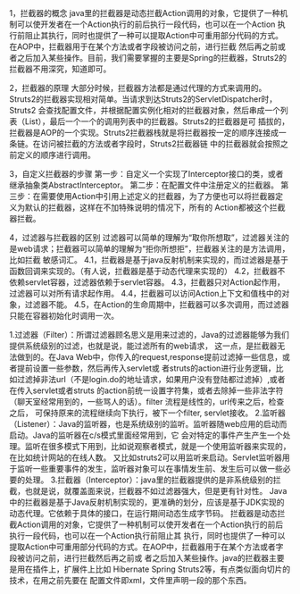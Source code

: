 <!-- ![](../../resources/java/filters.png) -->

1，拦截器的概念
    java里的拦截器是动态拦截Action调用的对象，它提供了一种机制可以使开发者在一个Action执行的前后执行一段代码，也可以在一个Action
执行前阻止其执行，同时也提供了一种可以提取Action中可重用部分代码的方式。在AOP中，拦截器用于在某个方法或者字段被访问之前，进行拦截
然后再之前或者之后加入某些操作。目前，我们需要掌握的主要是Spring的拦截器，Struts2的拦截器不用深究，知道即可。

2，拦截器的原理
    大部分时候，拦截器方法都是通过代理的方式来调用的。Struts2的拦截器实现相对简单。当请求到达Struts2的ServletDispatcher时，Struts2
会查找配置文件，并根据配置实例化相对的拦截器对象，然后串成一个列表（List），最后一个一个的调用列表中的拦截器。Struts2的拦截器是可
插拔的，拦截器是AOP的一个实现。Struts2拦截器栈就是将拦截器按一定的顺序连接成一条链。在访问被拦截的方法或者字段时，Struts2拦截器链
中的拦截器就会按照之前定义的顺序进行调用。

3，自定义拦截器的步骤
    第一步：自定义一个实现了Interceptor接口的类，或者继承抽象类AbstractInterceptor。
    第二步：在配置文件中注册定义的拦截器。
    第三步：在需要使用Action中引用上述定义的拦截器，为了方便也可以将拦截器定义为默认的拦截器，这样在不加特殊说明的情况下，所有的
Action都被这个拦截器拦截。

4，过滤器与拦截器的区别
    过滤器可以简单的理解为“取你所想取”，过滤器关注的是web请求；拦截器可以简单的理解为“拒你所想拒”，拦截器关注的是方法调用，比如拦截
敏感词汇。
4.1，拦截器是基于java反射机制来实现的，而过滤器是基于函数回调来实现的。（有人说，拦截器是基于动态代理来实现的）
4.2，拦截器不依赖servlet容器，过滤器依赖于servlet容器。
4.3，拦截器只对Action起作用，过滤器可以对所有请求起作用。
4.4，拦截器可以访问Action上下文和值栈中的对象，过滤器不能。
4.5，在Action的生命周期中，拦截器可以多次调用，而过滤器只能在容器初始化时调用一次。



1.过滤器（Filter）：所谓过滤器顾名思义是用来过滤的，Java的过滤器能够为我们提供系统级别的过滤，也就是说，能过滤所有的web请求，
这一点，是拦截器无法做到的。在Java Web中，你传入的request,response提前过滤掉一些信息，或者提前设置一些参数，然后再传入servlet或
者struts的action进行业务逻辑，比如过滤掉非法url（不是login.do的地址请求，如果用户没有登陆都过滤掉）,或者在传入servlet或者struts
的action前统一设置字符集，或者去除掉一些非法字符（聊天室经常用到的，一些骂人的话）。filter 流程是线性的，url传来之后，检查之后，
可保持原来的流程继续向下执行，被下一个filter, servlet接收。
    2.监听器（Listener）：Java的监听器，也是系统级别的监听。监听器随web应用的启动而启动。Java的监听器在c/s模式里面经常用到，它
会对特定的事件产生产生一个处理。监听在很多模式下用到，比如说观察者模式，就是一个使用监听器来实现的，在比如统计网站的在线人数。
又比如struts2可以用监听来启动。Servlet监听器用于监听一些重要事件的发生，监听器对象可以在事情发生前、发生后可以做一些必要的处理。
    3.拦截器（Interceptor）：java里的拦截器提供的是非系统级别的拦截，也就是说，就覆盖面来说，拦截器不如过滤器强大，但是更有针对性。
Java中的拦截器是基于Java反射机制实现的，更准确的划分，应该是基于JDK实现的动态代理。它依赖于具体的接口，在运行期间动态生成字节码。
拦截器是动态拦截Action调用的对象，它提供了一种机制可以使开发者在一个Action执行的前后执行一段代码，也可以在一个Action执行前阻止其
执行，同时也提供了一种可以提取Action中可重用部分代码的方式。在AOP中，拦截器用于在某个方法或者字段被访问之前，进行拦截然后再之前或
者之后加入某些操作。java的拦截器主要是用在插件上，扩展件上比如 Hibernate Spring Struts2等，有点类似面向切片的技术，在用之前先要在
配置文件即xml，文件里声明一段的那个东西。